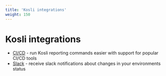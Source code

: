 ```yaml
---
title: 'Kosli integrations'
weight: 150
---
```

# Kosli integrations

* [CI/CD](/integrations/ci_cd/) - run Kosli reporting commands easier with support for popular CI/CD tools
* [Slack](/integrations/slack/) - receive slack notifications about changes in your environments status